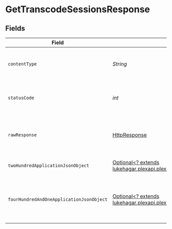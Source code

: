 # GetTranscodeSessionsResponse


## Fields

| Field                                                                                                                                                                           | Type                                                                                                                                                                            | Required                                                                                                                                                                        | Description                                                                                                                                                                     |
| ------------------------------------------------------------------------------------------------------------------------------------------------------------------------------- | ------------------------------------------------------------------------------------------------------------------------------------------------------------------------------- | ------------------------------------------------------------------------------------------------------------------------------------------------------------------------------- | ------------------------------------------------------------------------------------------------------------------------------------------------------------------------------- |
| `contentType`                                                                                                                                                                   | *String*                                                                                                                                                                        | :heavy_check_mark:                                                                                                                                                              | HTTP response content type for this operation                                                                                                                                   |
| `statusCode`                                                                                                                                                                    | *int*                                                                                                                                                                           | :heavy_check_mark:                                                                                                                                                              | HTTP response status code for this operation                                                                                                                                    |
| `rawResponse`                                                                                                                                                                   | [HttpResponse<InputStream>](https://docs.oracle.com/en/java/javase/11/docs/api/java.net.http/java/net/http/HttpResponse.html)                                                   | :heavy_check_mark:                                                                                                                                                              | Raw HTTP response; suitable for custom response parsing                                                                                                                         |
| `twoHundredApplicationJsonObject`                                                                                                                                               | [Optional<? extends lukehagar.plexapi.plexapi.models.operations.GetTranscodeSessionsResponseBody>](../../models/operations/GetTranscodeSessionsResponseBody.md)                 | :heavy_minus_sign:                                                                                                                                                              | The Transcode Sessions                                                                                                                                                          |
| `fourHundredAndOneApplicationJsonObject`                                                                                                                                        | [Optional<? extends lukehagar.plexapi.plexapi.models.operations.GetTranscodeSessionsSessionsResponseBody>](../../models/operations/GetTranscodeSessionsSessionsResponseBody.md) | :heavy_minus_sign:                                                                                                                                                              | Unauthorized - Returned if the X-Plex-Token is missing from the header or query.                                                                                                |